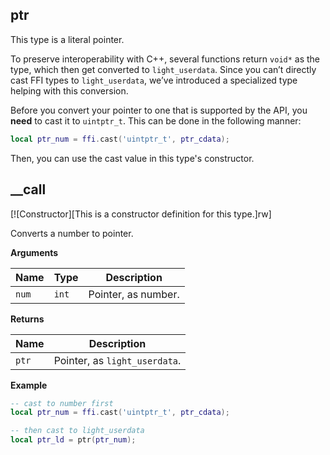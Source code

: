 ## ptr

This type is a literal pointer.

To preserve interoperability with C++, several functions return `void*` as the type, which then get converted to `light_userdata`. Since you can’t directly cast FFI types to `light_userdata`, we’ve introduced a specialized type helping with this conversion.

Before you convert your pointer to one that is supported by the API, you **need** to cast it to `uintptr_t`. This can be done in the following manner:

```lua
local ptr_num = ffi.cast('uintptr_t', ptr_cdata);
```

Then, you can use the cast value in this type's constructor.

## __call
[![Constructor][This is a constructor definition for this type.]rw]

Converts a number to pointer.

**Arguments**

| Name | Type | Description |
| ---- | ---- | ----------- |
| `num` | `int` | Pointer, as number. |

**Returns**

| Name | Description |
| ---- | ----------- |
| `ptr` | Pointer, as `light_userdata`. |

**Example**

```lua
-- cast to number first
local ptr_num = ffi.cast('uintptr_t', ptr_cdata);

-- then cast to light_userdata
local ptr_ld = ptr(ptr_num);
```
